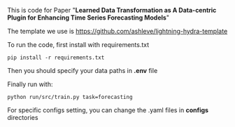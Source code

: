 This is code for Paper "**Learned Data Transformation as A Data-centric Plugin for Enhancing Time Series Forecasting Models**" 

The template we use is https://github.com/ashleve/lightning-hydra-template

To run the code, first install with requirements.txt

```
pip install -r requirements.txt
```

Then you should specify your data paths in **.env** file 

Finally run with: 

```
python run/src/train.py task=forecasting
```


For specific configs setting, you can change the .yaml files in **configs** directories

